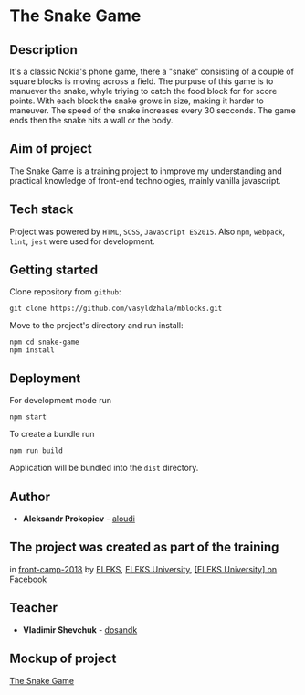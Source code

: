 
# The Snake Game

## Description

It's a classic Nokia's phone game, there a "snake" consisting of a couple of square blocks is moving across a field.
The purpuse of this game is to manuever the snake, whyle triying to catch the food block for for score points.
With each block the snake grows in size, making it harder to maneuver.
The speed of the snake increases every 30 secconds.
The game ends then the snake hits a wall or the body.

## Aim of project

The Snake Game is a training project to inmprove my understanding and practical knowledge of front-end technologies, mainly vanilla javascript. 

## Tech stack

Project was powered by `HTML`, `SCSS`, `JavaScript ES2015`. 
Also `npm`, `webpack`, `lint`, `jest` were used for development. 

## Getting started

Clone repository from `github`:

```
git clone https://github.com/vasyldzhala/mblocks.git
```

Move to the project's directory and run install:

```
npm cd snake-game
npm install
```

## Deployment

For development mode run

```
npm start
```

To create a bundle run 

```
npm run build
```

Application will be bundled into the `dist` directory.



## Author

* **Aleksandr Prokopiev** - [aloudi](https://github.com/aloudi)

## The project was created as part of the training 

in [front-camp-2018](https://github.com/front-camp-2018)
by [ELEKS](https://eleks.com/), [ELEKS University](https://careers.eleks.com/university/), 
[[ELEKS University] on Facebook](https://www.facebook.com/eleksuniversity/)

## Teacher

* **Vladimir Shevchuk** - [dosandk](https://github.com/dosandk)

## Mockup of project
[The Snake Game](https://wireframepro.mockflow.com/view/Md526af6f857e614c40032ceb32b84e7b1539721097170#/page/e75d97c504c64d8bb9a6447f53e6e6e9)

